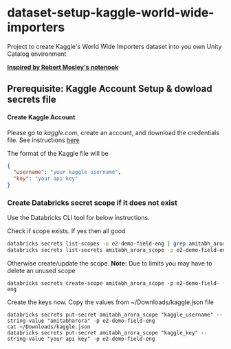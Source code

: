 # dataset-setup-kaggle-world-wide-importers
Project to create Kaggle's World Wide Importers dataset into you own Unity Catalog environment

[**Inspired by Robert Mosley's notenook**](https://e2-demo-field-eng.cloud.databricks.com/editor/notebooks/634720160573407?o=1444828305810485#command/634720160573408)

## Prerequisite: Kaggle Account Setup & dowload secrets file

#### Create Kaggle Account
Please go to *kaggle.com*, create an account, and download the credentials file.
See instructions [here](https://christianjmills.com/posts/kaggle-obtain-api-key-tutorial/)

The format of the Kaggle file will be

```json
{
  "username": "your kaggle username",
  "key": "your api key"
}
```

### Create Databricks secret scope if it does not exist

Use the Databricks CLI tool for below instructions.

Check if scope exists.  If yes then all good
```sh
databricks secrets list-scopes -p e2-demo-field-eng | grep amitabh_arora_scope
databricks secrets list-secrets amitabh_arora_scope -p e2-demo-field-eng
```

Otherwise create/update the scope.  **Note:** Due to limits you may have to delete an unused scope
```
databricks secrets create-scope amitabh_arora_scope -p e2-demo-field-eng
```

Create the keys now.  Copy the values from ~/Downloads/kaggle.json file
```
databricks secrets put-secret amitabh_arora_scope "kaggle_username" --string-value "amitabharora" -p e2-demo-field-eng
cat ~/Downloads/kaggle.json
databricks secrets put-secret amitabh_arora_scope "kaggle_key" --string-value "your api key" -p e2-demo-field-eng
```
